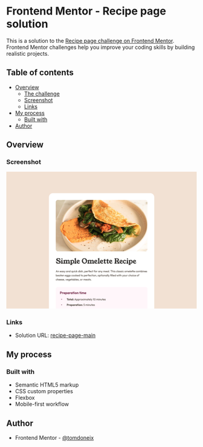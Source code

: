 # Frontend Mentor - Recipe page solution

This is a solution to the [Recipe page challenge on Frontend Mentor](https://www.frontendmentor.io/challenges/recipe-page-KiTsR8QQKm). Frontend Mentor challenges help you improve your coding skills by building realistic projects. 

## Table of contents

- [Overview](#overview)
  - [The challenge](#the-challenge)
  - [Screenshot](#screenshot)
  - [Links](#links)
- [My process](#my-process)
  - [Built with](#built-with)
- [Author](#author)


## Overview

### Screenshot

![screenshot](screenshot.png)

### Links

- Solution URL: [recipe-page-main](https://recipe-page-main-sigma-weld.vercel.app/)

## My process

### Built with

- Semantic HTML5 markup
- CSS custom properties
- Flexbox
- Mobile-first workflow

## Author

- Frontend Mentor - [@tomdoneix](https://www.frontendmentor.io/profile/TomDoneix)